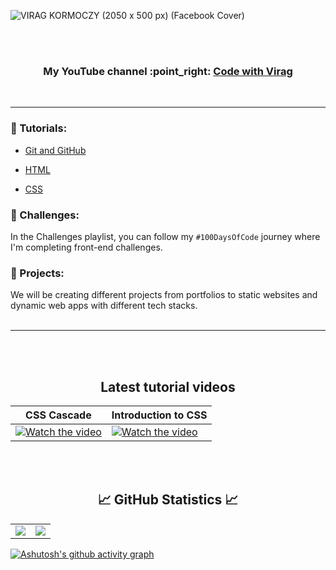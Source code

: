 ![VIRAG KORMOCZY (2050 x 500 px) (Facebook Cover)](https://github.com/virag-ky/virag-ky/assets/79658534/1bc7dab8-3d1b-4d2e-aacc-9a8229c5fe6e)


<br>
<br>
<h3 align="center"> 
My YouTube channel :point_right: <a href="https://www.youtube.com/@virag-ky">Code with Virag</a>
 </h3>
 <br>
 <hr>
 
### 📌 Tutorials:

* [Git and GitHub](https://www.youtube.com/playlist?list=PLjMZRyJvyMLYLf28m8EvRaobqPB8dloWB)

* [HTML](https://www.youtube.com/watch?v=q989wUBLq-4&list=PLjMZRyJvyMLbzGsCNex6OsrjjzlsGXVb8)

* [CSS](https://www.youtube.com/watch?v=2yyTcoW2Lc8&list=PLjMZRyJvyMLbjAC1Q1U9UF6V45ym9TbDW)

### 📌 Challenges:
In the Challenges playlist, you can follow my <code>#100DaysOfCode</code> journey where I'm completing front-end challenges.
<br>

### 📌 Projects:
We will be creating different projects from portfolios to static websites and dynamic web apps with different tech stacks.
<br>
<br>
<hr>
<br>
<br>
<h2 align="center">Latest tutorial videos</h2>

| CSS Cascade | Introduction to CSS | 
 |---|---|
[![Watch the video](https://img.youtube.com/vi/8AUzCYi10YU/hqdefault.jpg)](https://www.youtube.com/embed/8AUzCYi10YU) | [![Watch the video](https://img.youtube.com/vi/2yyTcoW2Lc8/hqdefault.jpg)](https://www.youtube.com/embed/2yyTcoW2Lc8) | 
 
<br>
<br>
<h2 align="center">
 📈 GitHub Statistics 📈
</h2>
<div><table><tr><td width="50%"><img src="https://github-readme-stats.vercel.app/api?username=virag-ky&show_icons=true&include_all_commits=true&hide_border=true&title_color=8c52ff&icon_color=a75ebc&text_color=fff&bg_color=150034"></td><td width="50%"><img src="https://github-readme-streak-stats.herokuapp.com?user=virag-ky&hide_border=true&ring=8c52ff&sideNums=fff&stroke=fff&background=150034&sideLabels=a75ebc&dates=8c52ff&fire=a75ebc&currStreakLabel=a75ebc&currStreakNum=fff&date_format=M%20j%5B%2C%20Y%5D"></td></tr></table></div>


[![Ashutosh's github activity graph](https://github-readme-activity-graph.vercel.app/graph?username=virag-ky&bg_color=150034&color=a75ebc&line=8c52ff&point=fff&area=true&hide_border=true)](https://github.com/ashutosh00710/github-readme-activity-graph)

